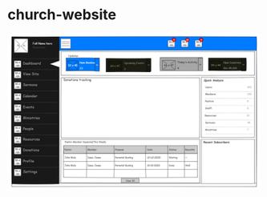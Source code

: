 # church-website
![dashboard](https://github.com/Wachiye/church-website/blob/wireframes/admin/dashboard.png?raw=true)
